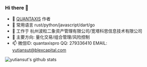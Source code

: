 ### Hi there 👋




- 🔭 [QUANTAXIS](https://github.com/quantaxis/quantaxis) 作者
- 🌱 常用语言 rust/python/javascript/dart/go
- 👯 工作于 杭州波粒二象资产管理有限公司/宽塔科思信息技术有限公司
- 💬 主要方向: 量化交易/组合管理/风险控制
- 📫 微信ID: quantaxispro  QQ: 279336410   EMAIL: yutiansut@blexcapital.com

![yutiansut's github stats](https://github-readme-stats.vercel.app/api?username=yutiansut&show_icons=true&theme=dracula&count_private=true)
